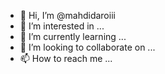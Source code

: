 - 👋 Hi, I’m @mahdidaroiii
- 👀 I’m interested in ...
- 🌱 I’m currently learning ...
- 💞️ I’m looking to collaborate on ...
- 📫 How to reach me ...

<!---
mahdidaroiii/mahdidaroiii is a ✨ special ✨ repository because its `README.md` (this file) appears on your GitHub profile.
You can click the Preview link to take a look at your changes.
--->
